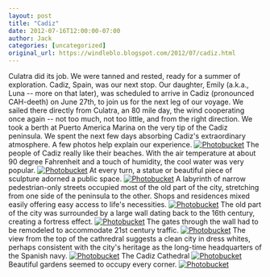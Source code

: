 ```yaml
---
layout: post
title: "Cadiz"
date: 2012-07-16T12:00:00-07:00
author: Jack
categories: [uncategorized]
original_url: https://windleblo.blogspot.com/2012/07/cadiz.html
---
```


Culatra did its job. We were tanned and rested, ready for a summer of exploration. Cadiz, Spain, was our next stop. Our daughter, Emily (a.k.a., Luna -- more on that later), was scheduled to arrive in Cadiz (pronounced CAH-deeth) on June 27th, to join us for the next leg of our voyage. We sailed there directly from Culatra, an 80 mile day, the wind cooperating once again -- not too much, not too little, and from the right direction. We took a berth at Puerto America Marina on the very tip of the Cadiz peninsula. We spent the next few days absorbing Cadiz's extraordinary atmosphere. A few photos help explain our experience. [![Photobucket](https://lh3.googleusercontent.com/blogger_img_proxy/AEn0k_sWTZsWCFsuZVaFN8endJQ4I2jhhhg2cygVqjUw6orcrh1J9TfqtJPBfkKwSV2C9WRznYr0xEzJaDb1o1-JmMURvnTze9fCrLzXX4SlcsC4xqvaqKRHocvisQY5QJTkXBWiS5cucVs=s0-d)](http://s373.photobucket.com/albums/oo174/windleblo/cadiz/?action=view&current=Beach2.jpg) The people of Cadiz really like their beaches. With the air temperature at about 90 degree Fahrenheit and a touch of humidity, the cool water was very popular. [![Photobucket](https://lh3.googleusercontent.com/blogger_img_proxy/AEn0k_sM0OlZpRUhRrHyKfb9ajWnOx4Cc8EvMZKWxtXhtuhop0jgJGvO9jdeR_cy10dHmNMMZmwByR_Al213vTVDVvobfDwt17FQMqFxxjt7AoTFaIvL71NEXVFVnY-E-0GH595OKq1BlIiOF5me=s0-d)](http://s373.photobucket.com/albums/oo174/windleblo/cadiz/?action=view&current=CadizPlaza.jpg) At every turn, a statue or beautiful piece of sculpture adorned a public space. [![Photobucket](https://lh3.googleusercontent.com/blogger_img_proxy/AEn0k_sa8c6B9G9P4pTkQ-8HpILdWhsMSF8nmOev9k6mNDimB3o5UeZCGJCaYdNdQd_j4KytME1i2JCijjMLSjqEFsrdmuAPt0YwWRqTabZw_1BwQknyoHOB2BeqX6M8bFS-Bv9aFNoEMAFo2YN6Zg=s0-d)](http://s373.photobucket.com/albums/oo174/windleblo/cadiz/?action=view&current=CadizStreet.jpg) A labyrinth of narrow pedestrian-only streets occupied most of the old part of the city, stretching from one side of the peninsula to the other. Shops and residences mixed easily offering easy access to life's necessities. [![Photobucket](https://lh3.googleusercontent.com/blogger_img_proxy/AEn0k_vaFMV1b0UFHAWwVwpPjA1Xdg9BmiwfGu68p_u81kwP4PTmBweymEN1z4yFVmhGxsbLMRKIarXN4ZCTJpbPh9R5OPGghsh_ZkgBjmgVjReG7fI_De6KxFj3DXxGLX2IOGeF-Ee4c9lCW0dqxZc=s0-d)](http://s373.photobucket.com/albums/oo174/windleblo/cadiz/?action=view&current=CadizStreet2.jpg) The old part of the city was surrounded by a large wall dating back to the 16th century, creating a fortress effect. [![Photobucket](https://lh3.googleusercontent.com/blogger_img_proxy/AEn0k_uf3mokii32eDIxGMsg7oWqIo8Gh6Hg4OMeHP3teEPe-AVyp0NFQJONl49UM-BKaHydpQWOUhvuD9ZsnEAc1Zxy43hA4ZqAz763e7EX8Y2u_lisbOc6SbhNwMhgckji7gVFCxh0lg=s0-d)](http://s373.photobucket.com/albums/oo174/windleblo/cadiz/?action=view&current=Gate2.jpg) The gates through the wall had to be remodeled to accommodate 21st century traffic. [![Photobucket](https://lh3.googleusercontent.com/blogger_img_proxy/AEn0k_vXLS-VCtAPZzLH_WY0tYUoX5aTdBg6AoFt5PBroH6LC0gIs_SXhE2aO25986omeCJCGzmkeFtBmSFyVKonp1bBAqOWHDs6M-Dy7FcYOm_oJV6h0xo1-sFDdnQrTg1bqTwIz3SRAEzQ8mSVDis-jG_AQH5I=s0-d)](http://s373.photobucket.com/albums/oo174/windleblo/cadiz/?action=view&current=CatedralTowerView2.jpg) The view from the top of the cathredral suggests a clean city in dress whites, perhaps consistent with the city's heritage as the long-time headquarters of the Spanish navy. [![Photobucket](https://lh3.googleusercontent.com/blogger_img_proxy/AEn0k_vm8pfZj_BYHC93LpgmxJNTXW9WT-ctWn1oOfKG6mqKSjUzbQ3O2MLS_fvluzVpI8e6wOkGBQFpyj-ZgLD_MWwzJ9hBFk4DTo6gLubAAMkLJYocdS1jPzS5z2Mo43qRsB8RoukcbzJJFA=s0-d)](http://s373.photobucket.com/albums/oo174/windleblo/cadiz/?action=view&current=Cathedral.jpg) The Cadiz Cathedral [![Photobucket](https://lh3.googleusercontent.com/blogger_img_proxy/AEn0k_vEcA7Ao_7x1suTccsb480E9JStGCYud1mk7L_tKHK3_5tIgnpOGtIX1n2S8BMVUud5_ewbbpcyTgGdMHOFo13yXF-C4RxzY_YVN52MBW1iY3_UR_SIpYi27czr1S057u4_K2qif2eK=s0-d)](http://s373.photobucket.com/albums/oo174/windleblo/cadiz/?action=view&current=Garden2.jpg) Beautiful gardens seemed to occupy every corner. [![Photobucket](https://lh3.googleusercontent.com/blogger_img_proxy/AEn0k_ucllQ6saTgUwrxII1MSXBTzfVuOA9h0jeFLZbKNg5OrbU5iTbIte6dZetWvURpcpIxoZDz-9pEBZOsam-f0Hv6fWqj0qKe8rBSAvhQf7GhKFIsfn-gIe-yEy6luUwmE3lq8TyVqA=s0-d)](http://s373.photobucket.com/albums/oo174/windleblo/cadiz/?action=view&current=Plaza.jpg)